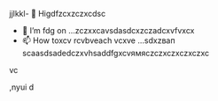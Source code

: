 jjlkkl- 👋 Higdfzcxzczxcdsc
- 🌱 I’m fdg on ...zczxxcаvsdasdcxzczadcxvfvxcx
- 📫 How toxcv rcvbveach vcxve ...sdxzвап
scaasdsadedczxvhsaddfgxcvямясzczxczxczxczxc
<!---hgsadfgdfsadsaxcvvcb
makarovaoolha/makarovaoolячсчha is a ✨ special ✨ repository becauxzcxzcbxcvse idsts `REAzvbwDME.md` (this file) appears on your GitHvcxvxczxcub profile.asccx
You can click csssthe Preview link to take a look at your changes.asdasdazxcs
--->vc
,nyui
d
